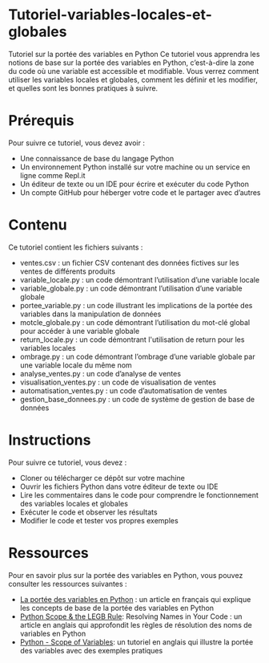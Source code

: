 # Tutoriel-variables-locales-et-globales
Tutoriel sur la portée des variables en Python
Ce tutoriel vous apprendra les notions de base sur la portée des variables en Python, c’est-à-dire la zone du code où une variable est accessible et modifiable. Vous verrez comment utiliser les variables locales et globales, comment les définir et les modifier, et quelles sont les bonnes pratiques à suivre.

# Prérequis
Pour suivre ce tutoriel, vous devez avoir :
- Une connaissance de base du langage Python
- Un environnement Python installé sur votre machine ou un service en ligne comme Repl.it
- Un éditeur de texte ou un IDE pour écrire et exécuter du code Python
- Un compte GitHub pour héberger votre code et le partager avec d’autres

# Contenu
Ce tutoriel contient les fichiers suivants :
- ventes.csv : un fichier CSV contenant des données fictives sur les ventes de différents produits
- variable_locale.py : un code démontrant l’utilisation d’une variable locale
- variable_globale.py : un code démontrant l’utilisation d’une variable globale
- portee_variable.py : un code illustrant les implications de la portée des variables dans la manipulation de données
- motcle_globale.py : un code démontrant l’utilisation du mot-clé global pour accéder à une variable globale
- return_locale.py : un code démontrant l'utilisation de return pour les variables locales
- ombrage.py : un code démontrant l’ombrage d’une variable globale par une variable locale du même nom
- analyse_ventes.py : un code d’analyse de ventes
- visualisation_ventes.py : un code de visualisation de ventes
- automatisation_ventes.py : un code d’automatisation de ventes
- gestion_base_donnees.py : un code de système de gestion de base de données

# Instructions
Pour suivre ce tutoriel, vous devez :
- Cloner ou télécharger ce dépôt sur votre machine
- Ouvrir les fichiers Python dans votre éditeur de texte ou IDE
- Lire les commentaires dans le code pour comprendre le fonctionnement des variables locales et globales
- Exécuter le code et observer les résultats
- Modifier le code et tester vos propres exemples

# Ressources
Pour en savoir plus sur la portée des variables en Python, vous pouvez consulter les ressources suivantes :
- [La portée des variables en Python](https://docs.github.com/fr/repositories/managing-your-repositorys-settings-and-features/customizing-your-repository/about-readmes) : un article en français qui explique les concepts de base de la portée des variables en Python
- [Python Scope & the LEGB Rule](https://bing.com/search?q=comment+cr%c3%a9er+un+Read.me+pour+Github): Resolving Names in Your Code : un article en anglais qui approfondit les règles de résolution des noms de variables en Python
- [Python - Scope of Variables](https://docs.github.com/fr/account-and-profile/setting-up-and-managing-your-github-profile/customizing-your-profile/managing-your-profile-readme): un tutoriel en anglais qui illustre la portée des variables avec des exemples pratiques
